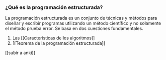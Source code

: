 ### ¿Qué es la programación estructurada?
La programación estructurada es un conjunto de técnicas y métodos para diseñar y escribir programas utilizando un método científico y no solamente el método prueba error. Se basa en dos cuestiones fundamentales. 

1. Las [[Características de los algoritmos]]
2. [[Teorema de la programación estructurada]]


[[subir a anki]]